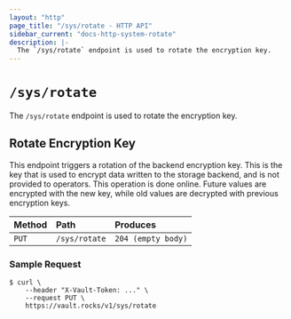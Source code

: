 ```yaml
---
layout: "http"
page_title: "/sys/rotate - HTTP API"
sidebar_current: "docs-http-system-rotate"
description: |-
  The `/sys/rotate` endpoint is used to rotate the encryption key.
---
```


# `/sys/rotate`

The `/sys/rotate` endpoint is used to rotate the encryption key.

## Rotate Encryption Key

This endpoint triggers a rotation of the backend encryption key. This is the key
that is used to encrypt data written to the storage backend, and is not provided
to operators. This operation is done online. Future values are encrypted with
the new key, while old values are decrypted with previous encryption keys.

| Method   | Path                         | Produces               |
| :------- | :--------------------------- | :--------------------- |
| `PUT`    | `/sys/rotate`                | `204 (empty body)`     |

### Sample Request

```
$ curl \
    --header "X-Vault-Token: ..." \
    --request PUT \
    https://vault.rocks/v1/sys/rotate
```
